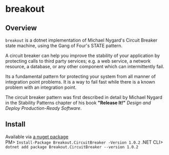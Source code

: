 # breakout

## Overview
`breakout` is a dotnet implementation of Michael Nygard's Circuit Breaker state machine, using the Gang of Four's STATE pattern.

A circuit breaker can help you improve the stability of your application by protecting calls to third party services; e.g. a web service, a network resource, a database, or any other component which can intermittently fail.

Its a fundamental pattern for protecting your system from all manner of integration point problems. It is a way to fail fast while there is a known problem with an integration point.

The circuit breaker pattern was first described in detail by Michael Nygard in the Stability Patterns chapter of his book **"Release It!"** *Design and Deploy Production-Ready Software*.

## Install

Available via [a nuget package](https://www.nuget.org/packages/Breakout.CircuitBreaker/)  
PM> `Install-Package Breakout.CircuitBreaker -Version 1.0.2`
.NET CLI> `dotnet add package Breakout.CircuitBreaker --version 1.0.2`
